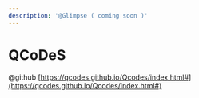 ```yaml
---
description: '@Glimpse ( coming soon )'
---
```


# QCoDeS

@github [https://qcodes.github.io/Qcodes/index.html#](https://qcodes.github.io/Qcodes/index.html#)
